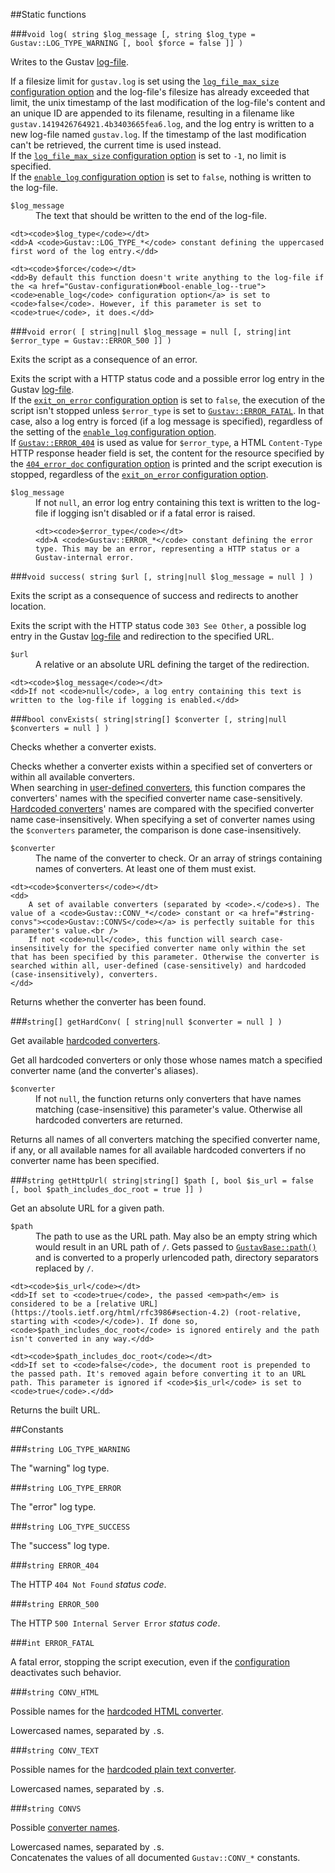 ##Static functions

###`void log( string $log_message [, string $log_type = Gustav::LOG_TYPE_WARNING [, bool $force = false ]] )`

Writes to the Gustav [log-file](Log-files).

If a filesize limit for `gustav.log` is set using the [`log_file_max_size` configuration option](Gustav-configuration#stringint-log_file_max_size---1) and the log-file's filesize has already exceeded that limit, the unix timestamp of the last modification of the log-file's content and an unique ID are appended to its filename, resulting in a filename like `gustav.1419426764921.4b3403665fea6.log`, and the log entry is written to a new log-file named `gustav.log`. If the timestamp of the last modification can't be retrieved, the current time is used instead.  
If the [`log_file_max_size` configuration option](Gustav-configuration#stringint-log_file_max_size---1) is set to `-1`, no limit is specified.  
If the [`enable_log` configuration option](Gustav-configuration#bool-enable_log--true) is set to `false`, nothing is written to the log-file.

<dl>
    <dt><code>$log_message</code></dt>
    <dd>The text that should be written to the end of the log-file.</dd>

    <dt><code>$log_type</code></dt>
    <dd>A <code>Gustav::LOG_TYPE_*</code> constant defining the uppercased first word of the log entry.</dd>

    <dt><code>$force</code></dt>
    <dd>By default this function doesn't write anything to the log-file if the <a href="Gustav-configuration#bool-enable_log--true"><code>enable_log</code> configuration option</a> is set to <code>false</code>. However, if this parameter is set to <code>true</code>, it does.</dd>
</dl>

###`void error( [ string|null $log_message = null [, string|int $error_type = Gustav::ERROR_500 ]] )`

Exits the script as a consequence of an error.

Exits the script with a HTTP status code and a possible error log entry in the Gustav [log-file](Log-files).  
If the [`exit_on_error` configuration option](Gustav-configuration#bool-exit_on_error--true) is set to `false`, the execution of the script isn't stopped unless `$error_type` is set to [`Gustav::ERROR_FATAL`](#int-error_fatal). In that case, also a log entry is forced (if a log message is specified), regardless of the setting of the [`enable_log` configuration option](Gustav-configuration#bool-enable_log--true).  
If [`Gustav::ERROR_404`](#string-error_404) is used as value for `$error_type`, a HTML `Content-Type` HTTP response header field is set, the content for the resource specified by the [`404_error_doc` configuration option](Gustav-configuration#string-404_error_doc--) is printed and the script execution is stopped, regardless of the [`exit_on_error` configuration option](Gustav-configuration#bool-exit_on_error--true).

<dl>
    <dt><code>$log_message</code></dt>
    <dd>If not <code>null</code>, an error log entry containing this text is written to the log-file if logging isn't disabled or if a fatal error is raised.

    <dt><code>$error_type</code></dt>
    <dd>A <code>Gustav::ERROR_*</code> constant defining the error type. This may be an error, representing a HTTP status or a Gustav-internal error.
</dl>

###`void success( string $url [, string|null $log_message = null ] )`

Exits the script as a consequence of success and redirects to another location.

Exits the script with the HTTP status code `303 See Other`, a possible log entry in the Gustav [log-file](Log-files) and redirection to the specified URL.

<dl>
    <dt><code>$url</code></dt>
    <dd>A relative or an absolute URL defining the target of the redirection.</dd>

    <dt><code>$log_message</code></dt>
    <dd>If not <code>null</code>, a log entry containing this text is written to the log-file if logging is enabled.</dd>
</dl>

###`bool convExists( string|string[] $converter [, string|null $converters = null ] )`

Checks whether a converter exists.

Checks whether a converter exists within a specified set of converters or within all available converters.  
When searching in [user-defined converters](User-defined-converters), this function compares the converters' names with the specified converter name case-sensitively. [Hardcoded converters](Converting-source-content#hardcoded-converters)' names are compared with the specified converter name case-insensitively. When specifying a set of converter names using the `$converters` parameter, the comparison is done case-insensitively.

<dl>
    <dt><code>$converter</code></dt>
    <dd>The name of the converter to check. Or an array of strings containing names of converters. At least one of them must exist.</dd>

    <dt><code>$converters</code></dt>
    <dd>
        A set of available converters (separated by <code>.</code>s). The value of a <code>Gustav::CONV_*</code> constant or <a href="#string-convs"><code>Gustav::CONVS</code></a> is perfectly suitable for this parameter's value.<br />
        If not <code>null</code>, this function will search case-insensitively for the specified converter name only within the set that has been specified by this parameter. Otherwise the converter is searched within all, user-defined (case-sensitively) and hardcoded (case-insensitively), converters.
    </dd>
</dl>

Returns whether the converter has been found.

###`string[] getHardConv( [ string|null $converter = null ] )`

Get available [hardcoded converters](Converting-source-content#hardcoded-converters).

Get all hardcoded converters or only those whose names match a specified converter name (and the converter's aliases).

<dl>
    <dt><code>$converter</code></dt>
    <dd>If not <code>null</code>, the function returns only converters that have names matching (case-insensitive) this parameter's value. Otherwise all hardcoded converters are returned.</dd>
</dl>

Returns all names of all converters matching the specified converter name, if any, or all available names for all available hardcoded converters if no converter name has been specified.

###`string getHttpUrl( string|string[] $path [, bool $is_url = false [, bool $path_includes_doc_root = true ]] )`

Get an absolute URL for a given path.

<dl>
    <dt><code>$path</code></dt>
    <dd>The path to use as the URL path. May also be an empty string which would result in an URL path of <code>/</code>. Gets passed to <a href="Private-API%3a-GustavBase#string-path-stringstring-path_segment--stringstring-path_segment--stringstring---"><code>GustavBase::path()</code></a> and is converted to a properly urlencoded path, directory separators replaced by <code>/</code>.</dd>
    
    <dt><code>$is_url</code></dt>
    <dd>If set to <code>true</code>, the passed <em>path</em> is considered to be a [relative URL](https://tools.ietf.org/html/rfc3986#section-4.2) (root-relative, starting with <code>/</code>). If done so, <code>$path_includes_doc_root</code> is ignored entirely and the path isn't converted in any way.</dd>
    
    <dt><code>$path_includes_doc_root</code></dt>
    <dd>If set to <code>false</code>, the document root is prepended to the passed path. It's removed again before converting it to an URL path. This parameter is ignored if <code>$is_url</code> is set to <code>true</code>.</dd>
</dl>

Returns the built URL.



##Constants

###`string LOG_TYPE_WARNING`

The "warning" log type.
    
###`string LOG_TYPE_ERROR`

The "error" log type.
    
###`string LOG_TYPE_SUCCESS`

The "success" log type.

###`string ERROR_404`

The HTTP `404 Not Found` *status code*.

###`string ERROR_500`

The HTTP `500 Internal Server Error` *status code*.

###`int ERROR_FATAL`

A fatal error, stopping the script execution, even if the [configuration](Gustav-configuration#bool-exit_on_error--true) deactivates such behavior.

###`string CONV_HTML`

Possible names for the [hardcoded HTML converter](Converting-source-content#the-html-converter-htmlhtm).

Lowercased names, separated by `.`s.

###`string CONV_TEXT`

Possible names for the [hardcoded plain text converter](Converting-source-content#the-plain-text-converter-txttextplain).

Lowercased names, separated by `.`s.

###`string CONVS`

Possible [converter names](Converting-source-content#hardcoded-converters).

Lowercased names, separated by `.`s.  
Concatenates the values of all documented `Gustav::CONV_*` constants.